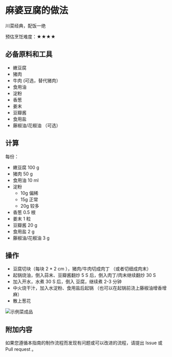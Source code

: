 # 麻婆豆腐的做法

川菜经典，配饭一绝

预估烹饪难度：★★★★

## 必备原料和工具

* 嫩豆腐
* 猪肉
* 牛肉 (可选，替代猪肉）
* 食用油
* 淀粉
* 香葱
* 姜末
* 豆瓣酱
* 食用盐
* 藤椒油/花椒油 （可选）

## 计算

每份：

* 嫩豆腐 100 g
* 猪肉 50 g
* 食用油 10 ml
* 淀粉
  * 10g 偏稀
  * 15g 正常
  * 20g 较多
* 香葱 0.5 根
* 姜末 1 粒
* 豆瓣酱 20 g
* 食用盐 2 g
* 藤椒油/花椒油 3 g

## 操作

* 豆腐切块（每块 2 * 2 cm ），猪肉/牛肉切成肉丁 （或者切细成肉末）
* 起锅烧油，倒入蒜末、豆瓣酱翻炒 5 S 后，倒入肉丁/肉末继续翻炒 30 S
* 加入开水，水煮 30 S 后，倒入 豆腐，继续煮 2-3 分钟
* 中火烧干汁，加入水淀粉、食用盐后起锅 （也可以在起锅前浇上藤椒油增香增麻）
* 散上葱花

![示例菜成品](./1.jpeg)

## 附加内容

如果您遵循本指南的制作流程而发现有问题或可以改进的流程，请提出 Issue 或 Pull request 。

